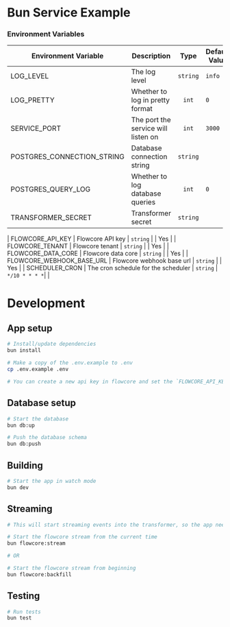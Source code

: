 # Bun Service Example



### Environment Variables

| Environment Variable            | Description                         |   Type   | Default Value | Required |
|---------------------------------|-------------------------------------|:--------:|---------------|:--------:|
| LOG_LEVEL                       | The log level                       | `string` | `info`        |          |
| LOG_PRETTY                      | Whether to log in pretty format     | `int`    | `0`           |          |
| SERVICE_PORT                    | The port the service will listen on | `int`    | `3000`        |          |
| POSTGRES_CONNECTION_STRING      | Database connection string          | `string` |               |   Yes    |
| POSTGRES_QUERY_LOG              | Whether to log database queries     | `int`    | `0`           |          |
| TRANSFORMER_SECRET              | Transformer secret                  | `string` |               |   Yes    |

| FLOWCORE_API_KEY                | Flowcore API key                    | `string` |               |   Yes    |
| FLOWCORE_TENANT                 | Flowcore tenant                     | `string` |               |   Yes    |
| FLOWCORE_DATA_CORE              | Flowcore data core                  | `string` |               |   Yes    |
| FLOWCORE_WEBHOOK_BASE_URL       | Flowcore webhook base url           | `string` |               |   Yes    |
| SCHEDULER_CRON                  | The cron schedule for the scheduler | `string` | `*/10 * * * *`|          |

# Development

## App setup

```bash
# Install/update dependencies
bun install

# Make a copy of the .env.example to .env
cp .env.example .env

# You can create a new api key in flowcore and set the `FLOWCORE_API_KEY` environment variable in the `.env` file.
```
## Database setup
```bash
# Start the database
bun db:up

# Push the database schema
bun db:push
```

## Building

```bash
# Start the app in watch mode
bun dev
```

## Streaming

```bash
# This will start streaming events into the transformer, so the app needs to be running

# Start the flowcore stream from the current time
bun flowcore:stream

# OR

# Start the flowcore stream from beginning
bun flowcore:backfill
```
## Testing

```bash
# Run tests
bun test
```
